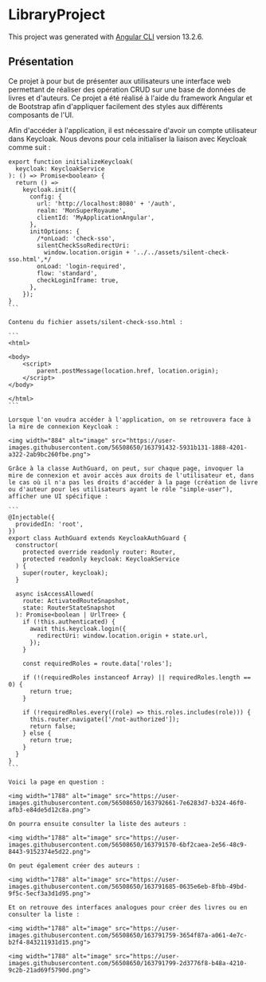 # LibraryProject

This project was generated with [Angular CLI](https://github.com/angular/angular-cli) version 13.2.6.

## Présentation

Ce projet à pour but de présenter aux utilisateurs une interface web permettant de réaliser des opération CRUD sur une base de données de livres et d'auteurs. Ce projet a été réalisé à l'aide du framework Angular et de Bootstrap afin d'appliquer facilement des styles aux différents composants de l'UI.

Afin d'accéder à l'application, il est nécessaire d'avoir un compte utilisateur dans Keycloak. Nous devons pour cela initialiser la liaison avec Keycloak comme suit :

````
export function initializeKeycloak(
  keycloak: KeycloakService
): () => Promise<boolean> {
  return () =>
    keycloak.init({
      config: {
        url: 'http://localhost:8080' + '/auth',
        realm: 'MonSuperRoyaume',
        clientId: 'MyApplicationAngular',
      },
      initOptions: {
        /*onLoad: 'check-sso',
        silentCheckSsoRedirectUri:
          window.location.origin + '../../assets/silent-check-sso.html',*/
        onLoad: 'login-required',
        flow: 'standard',
        checkLoginIframe: true,
      },
    });
}
```

Contenu du fichier assets/silent-check-sso.html :

```
<html>

<body>
    <script>
        parent.postMessage(location.href, location.origin);
    </script>
</body>

</html>
```

Lorsque l'on voudra accéder à l'application, on se retrouvera face à la mire de connexion Keycloak :

<img width="884" alt="image" src="https://user-images.githubusercontent.com/56508650/163791432-5931b131-1888-4201-a322-2ab9bc260fbe.png">

Grâce à la classe AuthGuard, on peut, sur chaque page, invoquer la mire de connexion et avoir accès aux droits de l'utilisateur et, dans le cas où il n'a pas les droits d'accéder à la page (création de livre ou d'auteur pour les utilisateurs ayant le rôle "simple-user"), afficher une UI spécifique :

```
@Injectable({
  providedIn: 'root',
})
export class AuthGuard extends KeycloakAuthGuard {
  constructor(
    protected override readonly router: Router,
    protected readonly keycloak: KeycloakService
  ) {
    super(router, keycloak);
  }

  async isAccessAllowed(
    route: ActivatedRouteSnapshot,
    state: RouterStateSnapshot
  ): Promise<boolean | UrlTree> {
    if (!this.authenticated) {
      await this.keycloak.login({
        redirectUri: window.location.origin + state.url,
      });
    }

    const requiredRoles = route.data['roles'];

    if (!(requiredRoles instanceof Array) || requiredRoles.length == 0) {
      return true;
    }

    if (!requiredRoles.every((role) => this.roles.includes(role))) {
      this.router.navigate(['/not-authorized']);
      return false;
    } else {
      return true;
    }
  }
}
```

Voici la page en question :

<img width="1788" alt="image" src="https://user-images.githubusercontent.com/56508650/163792661-7e6283d7-b324-46f0-afb3-e84de5d12c8a.png">

On pourra ensuite consulter la liste des auteurs :

<img width="1788" alt="image" src="https://user-images.githubusercontent.com/56508650/163791570-6bf2caea-2e56-48c9-8443-9152374e5d22.png">

On peut également créer des auteurs :

<img width="1788" alt="image" src="https://user-images.githubusercontent.com/56508650/163791685-0635e6eb-8fbb-49bd-9f5c-5ecf3a3d1d95.png">

Et on retrouve des interfaces analogues pour créer des livres ou en consulter la liste :

<img width="1788" alt="image" src="https://user-images.githubusercontent.com/56508650/163791759-3654f87a-a061-4e7c-b2f4-843211931d15.png">

<img width="1788" alt="image" src="https://user-images.githubusercontent.com/56508650/163791799-2d3776f8-b48a-4210-9c2b-21ad69f5790d.png">



